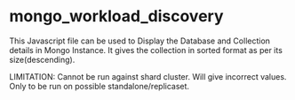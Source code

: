 # mongo_workload_discovery

This Javascript file can be used to Display the Database and Collection details in Mongo Instance.
It gives the collection in sorted format as per its size(descending).

LIMITATION:
Cannot be run against shard cluster. Will give incorrect values. Only to be run on possible standalone/replicaset.
